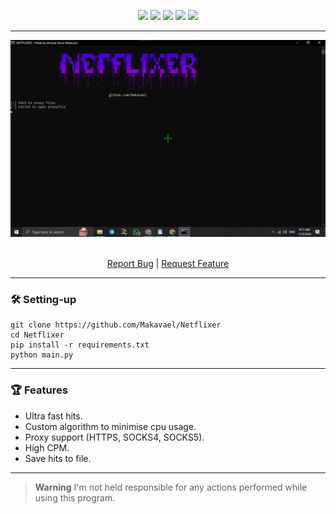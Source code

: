 <p align="center">
  <img src="https://img.shields.io/github/contributors/Plasmonix/Netflixer.svg?style=for-the-badge"/>
  <img src="https://img.shields.io/github/forks/Plasmonix/Netflixer.svg?style=for-the-badge"/>
  <img src="https://img.shields.io/github/stars/Plasmonix/Netflixer.svg?style=for-the-badge"/>
  <img src="https://img.shields.io/github/issues/Plasmonix/Netflixer.svg?style=for-the-badge"/>
  <img src="https://img.shields.io/github/license/Plasmonix/Netflixer.svg?style=for-the-badge"/>
</p>
  
---------------------------------------
  
<div align="center">
  <a href="https://github.com/Makavael/Netflixer">
    <img src="https://raw.githubusercontent.com/Makavael/Netflixer/main/demo.png">
  </a>
  

  <p align="center">
    <br />
    <a href="https://github.com/Makavael/Netflixer/issues">Report Bug</a>
    |
    <a href="https://github.com/Makavael/Netflixer/issues">Request Feature</a>
  </p>
</div>

---------------------------------------
### 🛠 Setting-up

```
git clone https://github.com/Makavael/Netflixer
cd Netflixer
pip install -r requirements.txt
python main.py
```
---------------------------------------

### 🏆 Features 
- Ultra fast hits.
- Custom algorithm to minimise cpu usage. 
- Proxy support (HTTPS, SOCKS4, SOCKS5).
- High CPM.
- Save hits to file.
---------------------------------------

> **Warning**
> I'm not held responsible for any actions performed while using this program.
